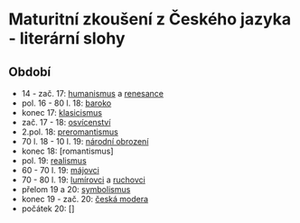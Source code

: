 # Maturitní zkoušení z Českého jazyka - literární slohy

## Období

- 14 - zač. 17: [humanismus](./01.humanismus.md) a [renesance](./02.renesance.md)
- pol. 16 - 80 l. 18: [baroko](./03.baroko.md)
- konec 17: [klasicismus](./04.klasicismus.md)
- zač. 17 - 18: [osvícenství](./05.osv%C3%ADcenstv%C3%AD.md)
- 2.pol. 18: [preromantismus](./06.preromantismus.md)
- 70 l. 18 - 10 l. 19: [národní obrození](./07.n%C3%A1rodn%C3%AD%20obrozen%C3%AD.md)
- konec 18: [romantismus]
- pol. 19: [realismus](./09.realismus.md) 
- 60 - 70 l. 19: [májovci](./10.m%C3%A1jovci.md)
- 70 - 80 l. 19: [lumírovci](./11.lum%C3%ADrovci.md) a [ruchovci](./12.ruchovci.md)
- přelom 19 a 20: [symbolismus](./13.symbolismus.md)
- konec 19 - zač. 20: [česká modera](./14.%C4%8Desk%C3%A1%20moderna.md)
- počátek 20: []